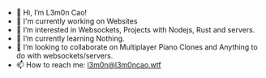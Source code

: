- 👋 Hi, I’m L3m0n Cao!
- 📜 I'm currently working on Websites
- 👀 I’m interested in Websockets, Projects with Nodejs, Rust and servers.
- 🌱 I’m currently learning Nothing.
- 💞️ I’m looking to collaborate on Multiplayer Piano Clones and Anything to do with websockets/servers.
- 📫 How to reach me: l3m0n@l3m0ncao.wtf
